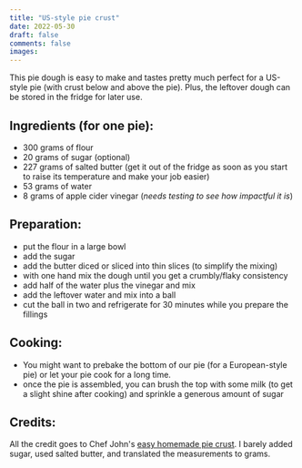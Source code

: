 ```yaml
---
title: "US-style pie crust"
date: 2022-05-30
draft: false
comments: false
images:
---
```


This pie dough is easy to make and tastes pretty much perfect for a US-style pie (with crust below and above the pie).
Plus, the leftover dough can be stored in the fridge for later use.

## Ingredients (for one pie):

* 300 grams of flour
* 20 grams of sugar (optional)
* 227 grams of salted butter (get it out of the fridge as soon as you start to raise its temperature and make your job easier)
* 53 grams of water
* 8 grams of apple cider vinegar (*needs testing to see how impactful it is*)

## Preparation:

* put the flour in a large bowl
* add the sugar
* add the butter diced or sliced into thin slices (to simplify the mixing)
* with one hand mix the dough until you get a crumbly/flaky consistency
* add half of the water plus the vinegar and mix
* add the leftover water and mix into a ball
* cut the ball in two and refrigerate for 30 minutes while you prepare the fillings

## Cooking:

* You might want to prebake the bottom of our pie (for a European-style pie) or let your pie cook for a long time.
* once the pie is assembled, you can brush the top with some milk (to get a slight shine after cooking) and sprinkle a generous amount of sugar

## Credits:

All the credit goes to Chef John's [easy homemade pie crust](https://youtu.be/e_3lBUMCRiA).
I barely added sugar, used salted butter, and translated the measurements to grams.
